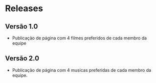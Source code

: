  # Releases
 
 ## Versão 1.0
 
 * Publicação de página com 4 filmes preferidos de cada membro da equipe 
 
 ## Versão 2.0
 
 * Publicação de página com 4 musicas preferidas de cada membro da equipe.

